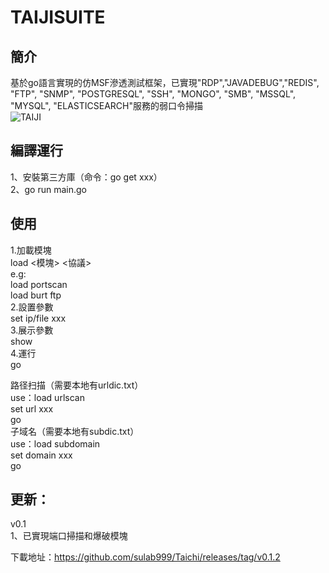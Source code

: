 # TAIJISUITE
## 簡介
基於go語言實現的仿MSF滲透測試框架，已實現"RDP","JAVADEBUG","REDIS", "FTP", "SNMP", "POSTGRESQL", "SSH", "MONGO", "SMB", "MSSQL", "MYSQL", "ELASTICSEARCH"服務的弱口令掃描  
![TAIJI](https://github.com/sulab999/Taichi/raw/main/demo.png "demo")
## 編譯運行
1、安裝第三方庫（命令：go get xxx）  
2、go run main.go

## 使用
1.加載模塊  
load <模塊> <協議>  
e.g:  
load portscan  
load burt ftp  
2.設置參數  
set ip/file  xxx  
3.展示參數  
show  
4.運行  
go  

路径扫描（需要本地有urldic.txt）  
use：load urlscan  
set url xxx  
go  
子域名（需要本地有subdic.txt）  
use：load subdomain  
set domain xxx  
go  
## 更新：  
v0.1  
1、已實現端口掃描和爆破模塊

下載地址：https://github.com/sulab999/Taichi/releases/tag/v0.1.2
